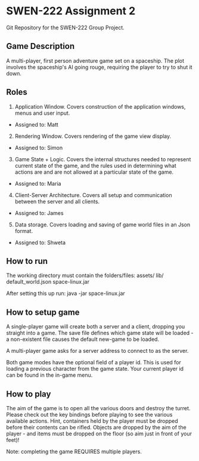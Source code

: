 SWEN-222 Assignment 2
=====================
Git Repository for the SWEN-222 Group Project.

Game Description
-----
A multi-player, first person adventure game set on a spaceship. The plot involves the spaceship's AI going rouge, requiring the player to try to shut it down. 

Roles
------
1. Application Window. Covers construction of the application windows, menus and user input. 
 - Assigned to: Matt
2. Rendering Window. Covers rendering of the game view display. 
 - Assigned to: Simon
3. Game State + Logic. Covers the internal structures needed to represent current state of the game, and the rules used in determining what actions are and are not allowed at a particular state of the game.
 - Assigned to: Maria
4. Client-Server Architecture. Covers all setup and communication between the server and all clients.
 - Assigned to: James
5. Data storage. Covers loading and saving of game world files in an Json format.
 - Assigned to: Shweta

How to run
------
The working directory must contain the folders/files:
assets/
lib/
default_world.json
space-linux.jar

After setting this up run:
java -jar space-linux.jar

How to setup game
------
A single-player game will create both a server and a client, dropping you straight into a game.
The save file defines which game state will be loaded - a non-existent file causes the default new-game to be loaded.

A multi-player game asks for a server address to connect to as the server.

Both game modes have the optional field of a player id. This is used for loading a previous character from the game state.
Your current player id can be found in the in-game menu.

How to play
------
The aim of the game is to open all the various doors and destroy the turret.
Please check out the key bindings before playing to see the various available actions.
Hint, containers held by the player must be dropped before their contents can be rifled.
Objects are dropped by the aim of the player - and items must be dropped on the floor (so aim just in front of your feet)!

Note: completing the game REQUIRES multiple players.

